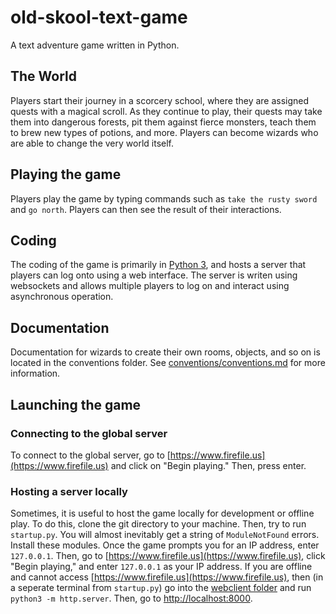 # old-skool-text-game
A text adventure game written in Python.

## The World
Players start their journey in a scorcery school, where they are assigned quests with a magical scroll. As they continue to play, their quests may take them into dangerous forests, pit them against fierce monsters, teach them to brew new types of potions, and more. Players can become wizards who are able to change the very world itself.

## Playing the game
Players play the game by typing commands such as `take the rusty sword` and `go north`. Players can then see the result of their interactions.

## Coding
The coding of the game is primarily in [Python 3](https://www.python.org), and hosts a server that players can log onto using a web interface. The server is writen using websockets and allows multiple players to log on and interact using asynchronous operation. 

## Documentation
Documentation for wizards to create their own rooms, objects, and so on is located in the conventions folder. See [conventions/conventions.md](conventions/conventions.md) for more information.

## Launching the game
### Connecting to the global server
To connect to the global server, go to [https://www.firefile.us](https://www.firefile.us) and click on "Begin playing." Then, press enter. 

### Hosting a server locally
Sometimes, it is useful to host the game locally for development or offline play. To do this, clone the git directory to your machine. Then, try to run `startup.py`. You will almost inevitably get a string of `ModuleNotFound` errors. Install these modules. Once the game prompts you for an IP address, enter `127.0.0.1`. Then, go to [https://www.firefile.us](https://www.firefile.us), click "Begin playing," and enter `127.0.0.1` as your IP address. If you are offline and cannot access [https://www.firefile.us](https://www.firefile.us), then (in a seperate terminal from `startup.py`) go into the [webclient folder](webclient) and run `python3 -m http.server`. Then, go to [http://localhost:8000](http://localhost:8000).